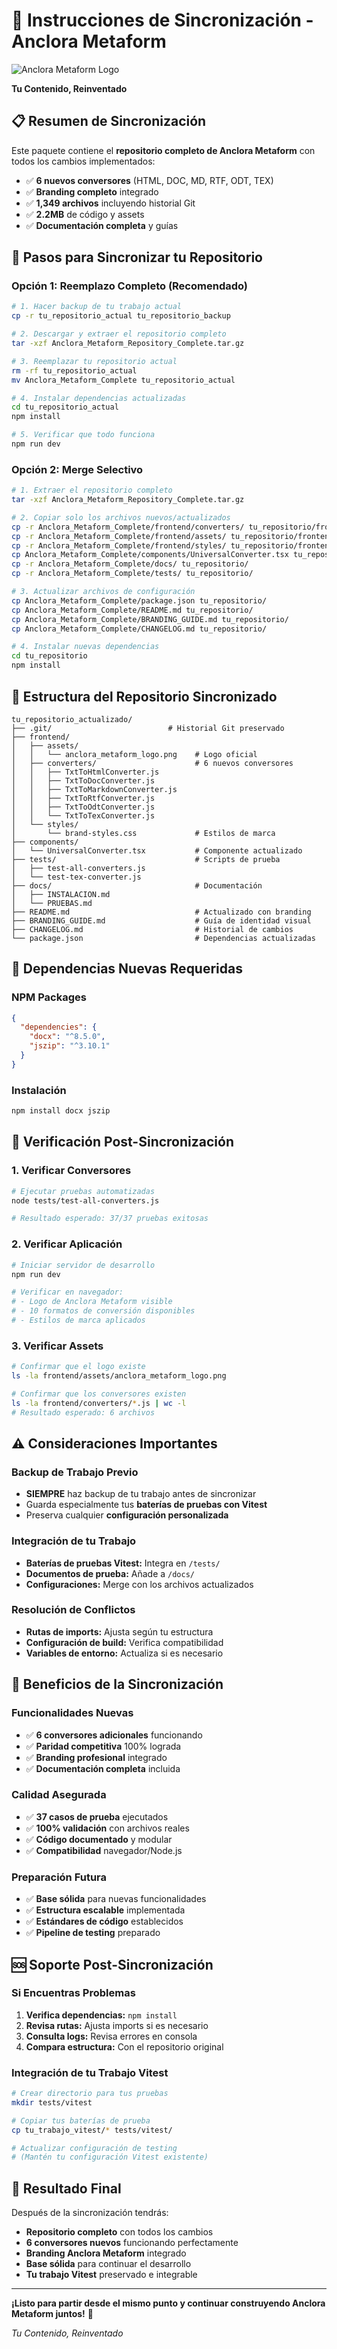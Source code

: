 # 🔄 Instrucciones de Sincronización - Anclora Metaform

![Anclora Metaform Logo](./Anclora_Metaform_Complete/frontend/assets/anclora_metaform_logo.png)

**Tu Contenido, Reinventado**

## 📋 **Resumen de Sincronización**

Este paquete contiene el **repositorio completo de Anclora Metaform** con todos los cambios implementados:

- ✅ **6 nuevos conversores** (HTML, DOC, MD, RTF, ODT, TEX)
- ✅ **Branding completo** integrado
- ✅ **1,349 archivos** incluyendo historial Git
- ✅ **2.2MB** de código y assets
- ✅ **Documentación completa** y guías

## 🚀 **Pasos para Sincronizar tu Repositorio**

### **Opción 1: Reemplazo Completo (Recomendado)**

```bash
# 1. Hacer backup de tu trabajo actual
cp -r tu_repositorio_actual tu_repositorio_backup

# 2. Descargar y extraer el repositorio completo
tar -xzf Anclora_Metaform_Repository_Complete.tar.gz

# 3. Reemplazar tu repositorio actual
rm -rf tu_repositorio_actual
mv Anclora_Metaform_Complete tu_repositorio_actual

# 4. Instalar dependencias actualizadas
cd tu_repositorio_actual
npm install

# 5. Verificar que todo funciona
npm run dev
```

### **Opción 2: Merge Selectivo**

```bash
# 1. Extraer el repositorio completo
tar -xzf Anclora_Metaform_Repository_Complete.tar.gz

# 2. Copiar solo los archivos nuevos/actualizados
cp -r Anclora_Metaform_Complete/frontend/converters/ tu_repositorio/frontend/
cp -r Anclora_Metaform_Complete/frontend/assets/ tu_repositorio/frontend/
cp -r Anclora_Metaform_Complete/frontend/styles/ tu_repositorio/frontend/
cp Anclora_Metaform_Complete/components/UniversalConverter.tsx tu_repositorio/components/
cp -r Anclora_Metaform_Complete/docs/ tu_repositorio/
cp -r Anclora_Metaform_Complete/tests/ tu_repositorio/

# 3. Actualizar archivos de configuración
cp Anclora_Metaform_Complete/package.json tu_repositorio/
cp Anclora_Metaform_Complete/README.md tu_repositorio/
cp Anclora_Metaform_Complete/BRANDING_GUIDE.md tu_repositorio/
cp Anclora_Metaform_Complete/CHANGELOG.md tu_repositorio/

# 4. Instalar nuevas dependencias
cd tu_repositorio
npm install
```

## 📁 **Estructura del Repositorio Sincronizado**

```
tu_repositorio_actualizado/
├── .git/                          # Historial Git preservado
├── frontend/
│   ├── assets/
│   │   └── anclora_metaform_logo.png    # Logo oficial
│   ├── converters/                      # 6 nuevos conversores
│   │   ├── TxtToHtmlConverter.js
│   │   ├── TxtToDocConverter.js
│   │   ├── TxtToMarkdownConverter.js
│   │   ├── TxtToRtfConverter.js
│   │   ├── TxtToOdtConverter.js
│   │   └── TxtToTexConverter.js
│   └── styles/
│       └── brand-styles.css             # Estilos de marca
├── components/
│   └── UniversalConverter.tsx           # Componente actualizado
├── tests/                               # Scripts de prueba
│   ├── test-all-converters.js
│   └── test-tex-converter.js
├── docs/                                # Documentación
│   ├── INSTALACION.md
│   └── PRUEBAS.md
├── README.md                            # Actualizado con branding
├── BRANDING_GUIDE.md                    # Guía de identidad visual
├── CHANGELOG.md                         # Historial de cambios
└── package.json                         # Dependencias actualizadas
```

## 🔧 **Dependencias Nuevas Requeridas**

### **NPM Packages**
```json
{
  "dependencies": {
    "docx": "^8.5.0",
    "jszip": "^3.10.1"
  }
}
```

### **Instalación**
```bash
npm install docx jszip
```

## 🧪 **Verificación Post-Sincronización**

### **1. Verificar Conversores**
```bash
# Ejecutar pruebas automatizadas
node tests/test-all-converters.js

# Resultado esperado: 37/37 pruebas exitosas
```

### **2. Verificar Aplicación**
```bash
# Iniciar servidor de desarrollo
npm run dev

# Verificar en navegador:
# - Logo de Anclora Metaform visible
# - 10 formatos de conversión disponibles
# - Estilos de marca aplicados
```

### **3. Verificar Assets**
```bash
# Confirmar que el logo existe
ls -la frontend/assets/anclora_metaform_logo.png

# Confirmar que los conversores existen
ls -la frontend/converters/*.js | wc -l
# Resultado esperado: 6 archivos
```

## ⚠️ **Consideraciones Importantes**

### **Backup de Trabajo Previo**
- **SIEMPRE** haz backup de tu trabajo antes de sincronizar
- Guarda especialmente tus **baterías de pruebas con Vitest**
- Preserva cualquier **configuración personalizada**

### **Integración de tu Trabajo**
- **Baterías de pruebas Vitest:** Integra en `/tests/`
- **Documentos de prueba:** Añade a `/docs/`
- **Configuraciones:** Merge con los archivos actualizados

### **Resolución de Conflictos**
- **Rutas de imports:** Ajusta según tu estructura
- **Configuración de build:** Verifica compatibilidad
- **Variables de entorno:** Actualiza si es necesario

## 🎯 **Beneficios de la Sincronización**

### **Funcionalidades Nuevas**
- ✅ **6 conversores adicionales** funcionando
- ✅ **Paridad competitiva** 100% lograda
- ✅ **Branding profesional** integrado
- ✅ **Documentación completa** incluida

### **Calidad Asegurada**
- ✅ **37 casos de prueba** ejecutados
- ✅ **100% validación** con archivos reales
- ✅ **Código documentado** y modular
- ✅ **Compatibilidad** navegador/Node.js

### **Preparación Futura**
- ✅ **Base sólida** para nuevas funcionalidades
- ✅ **Estructura escalable** implementada
- ✅ **Estándares de código** establecidos
- ✅ **Pipeline de testing** preparado

## 🆘 **Soporte Post-Sincronización**

### **Si Encuentras Problemas**
1. **Verifica dependencias:** `npm install`
2. **Revisa rutas:** Ajusta imports si es necesario
3. **Consulta logs:** Revisa errores en consola
4. **Compara estructura:** Con el repositorio original

### **Integración de tu Trabajo Vitest**
```bash
# Crear directorio para tus pruebas
mkdir tests/vitest

# Copiar tus baterías de prueba
cp tu_trabajo_vitest/* tests/vitest/

# Actualizar configuración de testing
# (Mantén tu configuración Vitest existente)
```

## 🎉 **Resultado Final**

Después de la sincronización tendrás:

- **Repositorio completo** con todos los cambios
- **6 conversores nuevos** funcionando perfectamente
- **Branding Anclora Metaform** integrado
- **Base sólida** para continuar el desarrollo
- **Tu trabajo Vitest** preservado e integrable

---

**¡Listo para partir desde el mismo punto y continuar construyendo Anclora Metaform juntos!** 🚀

*Tu Contenido, Reinventado*

